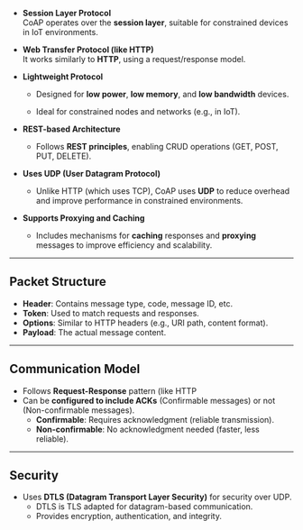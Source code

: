 
- **Session Layer Protocol**  
    CoAP operates over the **session layer**, suitable for constrained devices in IoT environments.
    
- **Web Transfer Protocol (like HTTP)**  
    It works similarly to **HTTP**, using a request/response model.
    
- **Lightweight Protocol**
    
    - Designed for **low power**, **low memory**, and **low bandwidth** devices.
        
    - Ideal for constrained nodes and networks (e.g., in IoT).
        
- **REST-based Architecture**
    
    - Follows **REST principles**, enabling CRUD operations (GET, POST, PUT, DELETE).
        
- **Uses UDP (User Datagram Protocol)**
    
    - Unlike HTTP (which uses TCP), CoAP uses **UDP** to reduce overhead and improve performance in constrained environments.
        
- **Supports Proxying and Caching**
    
    - Includes mechanisms for **caching** responses and **proxying** messages to improve efficiency and scalability.
        

---

## **Packet Structure**

- **Header**: Contains message type, code, message ID, etc.
- **Token**: Used to match requests and responses.
- **Options**: Similar to HTTP headers (e.g., URI path, content format).
- **Payload**: The actual message content.

---

## **Communication Model**

- Follows **Request-Response** pattern (like HTTP
- Can be **configured to include ACKs** (Confirmable messages) or not (Non-confirmable messages).
    - **Confirmable**: Requires acknowledgment (reliable transmission).
    - **Non-confirmable**: No acknowledgment needed (faster, less reliable).

---

## **Security**

- Uses **DTLS (Datagram Transport Layer Security)** for security over UDP.
    - DTLS is TLS adapted for datagram-based communication.
    - Provides encryption, authentication, and integrity.